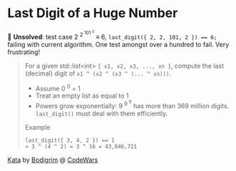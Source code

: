 # Last Digit of a Huge Number

:construction: **Unsolved**: test case 2 <sup>2 <sup>101 <sup>2</sup></sup></sup> ≡ 6, `last_digit({ 2, 2, 101, 2 }) == 6;` failing with current algorithm. One test amongst over a hundred to fail. Very frustrating!
> For a given std::list&lt;int&gt; `{ x1, x2, x3, ..., xn }`, compute the last (decimal) digit of `x1 ^ (x2 ^ (x3 ^ (... ^ xn)))`.
> * Assume 0 <sup>0</sup> = 1
> * Treat an empty list as equal to 1
> * Powers grow exponentially: 9 <sup>9 <sup>9</sup></sup> has more than 369 million digits. `last_digit()` must deal with them efficiently.
>
> Example
> ```
> last_digit({ 3, 4, 2 }) == 1
> » 3 ^ (4 ^ 2) = 3 ^ 16 = 43,046,721
> ```

[Kata](https://www.codewars.com/kata/last-digit-of-a-huge-number) by [Bodigrim](https://www.codewars.com/users/Bodigrim) @ [CodeWars](https://www.codewars.com)
